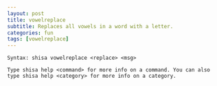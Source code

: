 ```yaml
---
layout: post
title: vowelreplace
subtitle: Replaces all vowels in a word with a letter.
categories: fun
tags: [vowelreplace]
---
```


`Syntax: shisa vowelreplace <replace> <msg>`

```
Type shisa help <command> for more info on a command. You can also type shisa help <category> for more info on a category.
```
